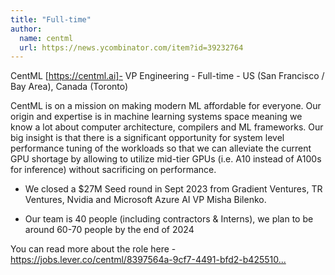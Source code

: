 ```yaml
---
title: "Full-time"
author:
  name: centml
  url: https://news.ycombinator.com/item?id=39232764
---
```

CentML [<a href="https:&#x2F;&#x2F;centml.ai]-" rel="nofollow">https:&#x2F;&#x2F;centml.ai]-</a> VP Engineering - Full-time - US (San Francisco &#x2F; Bay Area), Canada (Toronto)

CentML is on a mission on making modern ML affordable for everyone. Our origin and expertise is in machine learning systems space meaning we know a lot about computer architecture, compilers and ML frameworks. Our big insight is that there is a significant opportunity for system level performance tuning of the workloads so that we can alleviate the current GPU shortage by allowing to utilize mid-tier GPUs (i.e. A10 instead of A100s for inference) without sacrificing on performance.

- We closed a $27M Seed round in Sept 2023 from Gradient Ventures, TR Ventures, Nvidia and Microsoft Azure AI VP Misha Bilenko.

- Our team is 40 people (including contractors &amp; Interns), we plan to be around 60-70 people by the end of 2024

You can read more about the role here - <a href="https:&#x2F;&#x2F;jobs.lever.co&#x2F;centml&#x2F;8397564a-9cf7-4491-bfd2-b42551013c1c" rel="nofollow">https:&#x2F;&#x2F;jobs.lever.co&#x2F;centml&#x2F;8397564a-9cf7-4491-bfd2-b425510...</a>
